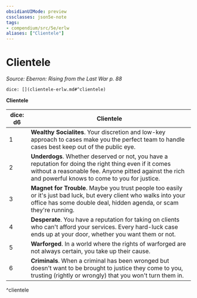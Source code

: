```yaml
---
obsidianUIMode: preview
cssclasses: json5e-note
tags:
- compendium/src/5e/erlw
aliases: ["Clientele"]
---
```

# Clientele
*Source: Eberron: Rising from the Last War p. 88* 

`dice: [](clientele-erlw.md#^clientele)`

**Clientele**

| dice: d6 | Clientele |
|----------|-----------|
| 1 | **Wealthy Socialites**. Your discretion and low-key approach to cases make you the perfect team to handle cases best keep out of the public eye. |
| 2 | **Underdogs**. Whether deserved or not, you have a reputation for doing the right thing even if it comes without a reasonable fee. Anyone pitted against the rich and powerful knows to come to you for justice. |
| 3 | **Magnet for Trouble**. Maybe you trust people too easily or it's just bad luck, but every client who walks into your office has some double deal, hidden agenda, or scam they're running. |
| 4 | **Desperate**. You have a reputation for taking on clients who can't afford your services. Every hard-luck case ends up at your door, whether you want them or not. |
| 5 | **Warforged**. In a world where the rights of warforged are not always certain, you take up their cause. |
| 6 | **Criminals**. When a criminal has been wronged but doesn't want to be brought to justice they come to you, trusting (rightly or wrongly) that you won't turn them in. |
^clientele